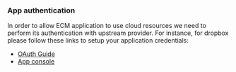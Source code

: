 ### App authentication

In order to allow ECM application to use cloud resources we need to perform
its authentication with upstream provider. For instance, for dropbox please
follow these links to setup your application credentials:
- [OAuth Guide](https://developers.dropbox.com/oauth-guide)
- [App console](https://www.dropbox.com/developers/apps)
